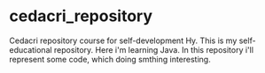 # cedacri_repository
Cedacri repository course for self-development
Hy. This is my self-educational repository. Here i'm learning Java.
In this repository i'll represent some code, which doing smthing interesting.
